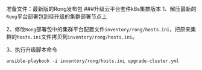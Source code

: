 准备文件：最新版的Rong发布包
###升级云平台套件k8s集群版本
1、解压最新的```Rong```平台部署包到待升级的集群部署节点上

2、修改```Rong```部署包中的集群平台配置文件```inventory/rong/hosts.ini```，把原来集群的```hosts.ini```文件拷贝到```inventory/rong/hosts.ini```。

3、执行升级脚本命令
```
ansible-playbook -i inventory/rong/hosts.ini upgrade-cluster.yml
```
